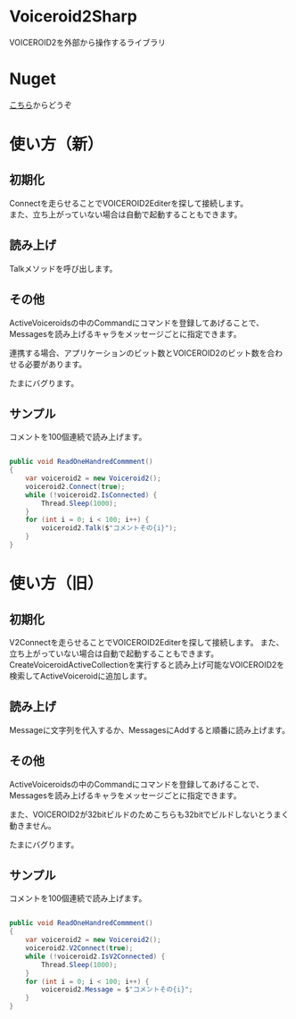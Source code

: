 # Voiceroid2Sharp
VOICEROID2を外部から操作するライブラリ
# Nuget  
[こちら](https://www.nuget.org/packages/Voiceroid2Sharp.Standard/)からどうぞ  

# 使い方（新）
## 初期化
Connectを走らせることでVOICEROID2Editerを探して接続します。  
また、立ち上がっていない場合は自動で起動することもできます。  
## 読み上げ  
Talkメソッドを呼び出します。  

## その他
ActiveVoiceroidsの中のCommandにコマンドを登録してあげることで、Messagesを読み上げるキャラをメッセージごとに指定できます。

連携する場合、アプリケーションのビット数とVOICEROID2のビット数を合わせる必要があります。  
  
たまにバグります。  
  
## サンプル
コメントを100個連続で読み上げます。

```csharp

public void ReadOneHandredCommment()
{
    var voiceroid2 = new Voiceroid2();
    voiceroid2.Connect(true);
    while (!voiceroid2.IsConnected) {
        Thread.Sleep(1000);
    }
    for (int i = 0; i < 100; i++) {
        voiceroid2.Talk($"コメントその{i}");
    }
}

```


# 使い方（旧）
## 初期化
V2Connectを走らせることでVOICEROID2Editerを探して接続します。
また、立ち上がっていない場合は自動で起動することもできます。
CreateVoiceroidActiveCollectionを実行すると読み上げ可能なVOICEROID2を検索してActiveVoiceroidに追加します。
## 読み上げ
Messageに文字列を代入するか、MessagesにAddすると順番に読み上げます。
## その他
ActiveVoiceroidsの中のCommandにコマンドを登録してあげることで、Messagesを読み上げるキャラをメッセージごとに指定できます。

また、VOICEROID2が32bitビルドのためこちらも32bitでビルドしないとうまく動きません。


たまにバグります。

## サンプル
コメントを100個連続で読み上げます。

```csharp

public void ReadOneHandredCommment()
{
    var voiceroid2 = new Voiceroid2();
    voiceroid2.V2Connect(true);
    while (!voiceroid2.IsV2Connected) {
        Thread.Sleep(1000);
    }
    for (int i = 0; i < 100; i++) {
        voiceroid2.Message = $"コメントその{i}";
    }
}

```
